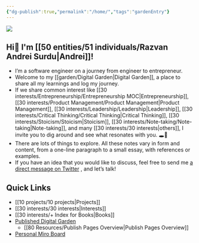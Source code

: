 ```yaml
---
{"dg-publish":true,"permalink":"/home/","tags":"gardenEntry"}
---
```



![](https://i.imgur.com/v1LQMYT.png)

## Hi👋 I'm [[50 entities/51 individuals/Razvan Andrei Surdu|Andrei]]!
- I’m a software engineer on a journey from engineer to entrepreneur.
- Welcome to my [[garden/Digital Garden|Digital Garden]], a place to share all my learnings and log my journey.
- If we share common interest like [[30 interests/Entrepreneurship/Entrepreneurship MOC|Entrepreneurship]], [[30 interests/Product Management/Product Management|Product Management]], [[30 interests/Leadership/Leadership|Leadership]], [[30 interests/Critical Thinking/Critical Thinking|Critical Thinking]], [[30 interests/Stoicism/Stoicism|Stoicism]], [[30 interests/Note-taking/Note-taking|Note-taking]], and many [[30 interests/30 interests|others]], I invite you to dig around and see what resonates with you. 🕳🐇
- There are lots of things to explore. All these notes vary in form and content, from a one-line paragraph to a small essay, with references or examples.
- If you have an idea that you would like to discuss, feel free to send me [a direct message on Twitter](https://twitter.com/messages/compose?recipient_id=25110315) , and let’s talk!

## Quick Links
- [[10 projects/10 projects|Projects]]
- [[30 interests/30 interests|Interests]]
- [[30 interests/+ Index for Books|Books]]
- [Published Digital Garden](https://razvan-andrei-surdu.eu/)
	- [[80 Resources/Publish Pages Overview|Publish Pages Overview]]
- [Personal Miro Board](https://miro.com/app/board/o9J_lZjzMII=/)